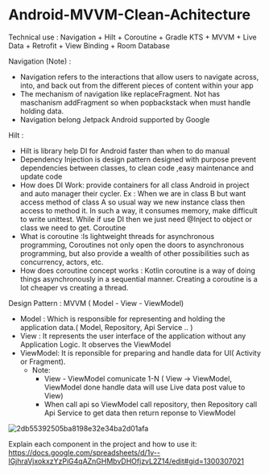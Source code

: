 # Android-MVVM-Clean-Achitecture

Technical use : Navigation + Hilt + Coroutine + Gradle KTS + MVVM + Live Data + Retrofit + View Binding + Room Database 

Navigation (Note) : 
- Navigation refers to the interactions that allow users to navigate across, into, and back out from the different pieces of content within your app
- The mechanism of navigation like replaceFragment. Not has maschanism addFragment so when popbackstack when must handle holding data.
- Navigation belong Jetpack Android supported by Google 

Hilt :
- Hilt is library help DI for Android faster than when to do manual
- Dependency Injection is design pattern designed with purpose prevent dependencies between classes, to clean code ,easy maintenance and update code
- How does DI Work: provide containers for all class Android in project and auto manager their cycler.
  Ex : When we are in class B but want access method of class A so usual way we new instance class then access to method it. In such a way, it consumes memory, make difficult to write unittest. While if use DI then we just need @Inject to object or class we need to get.
Coroutine
- What is coroutine :Is lightweight threads for asynchronous programming, Coroutines not only open the doors to asynchronous programming, but also provide a wealth of other possibilities such as concurrency, actors, etc.
- How does coroutine concept works : 
Kotlin coroutine is a way of doing things asynchronously in a sequential manner. Creating a coroutine is a lot cheaper vs creating a thread.

Design Pattern : MVVM ( Model - View - ViewModel)
- Model : Which is responsible for representing and holding the application data.( Model, Repository, Api Service .. )
- View : It represents the user interface of the application without any Application Logic. It observes the ViewModel
- ViewModel:  It is reponsible for preparing and handle data for UI( Activity or Fragment).
  * Note:
    - View - ViewModel comunicate 1-N ( View -> ViewModel, ViewModel done handle data will use Live data post value to View)
    - When call api so ViewModel call repository, then Repository call Api Service to get data then return reponse to ViewModel
    
    
![2db55392505ba8198e32e34ba2d01afa](https://user-images.githubusercontent.com/23168876/182007372-b91f272e-ad08-4873-a0d0-72c39c597355.png)

Explain each component in the project and how to use it: https://docs.google.com/spreadsheets/d/1v--lGjhraVjxokxzYzPiG4qAZnGHMbvDHOfjzvL2Z14/edit#gid=1300307021

